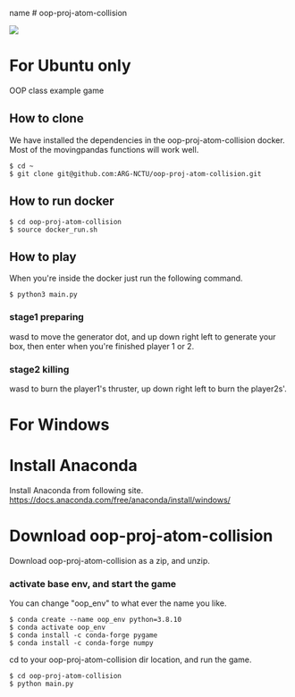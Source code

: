 name  # oop-proj-atom-collision 

<img src="./oop_project_demo.gif"/>

# For Ubuntu only
OOP class example game
## How to clone
We have installed the dependencies in the oop-proj-atom-collision docker. 
Most of the movingpandas functions will work well.
```
$ cd ~
$ git clone git@github.com:ARG-NCTU/oop-proj-atom-collision.git
```
## How to run docker
```
$ cd oop-proj-atom-collision
$ source docker_run.sh
```
## How to play
When you're inside the docker just run the following command.
```
$ python3 main.py
```
### stage1 preparing
wasd to move the generator dot, and up down right left to generate your box, then enter when you're finished player 1 or 2.
### stage2 killing
wasd to burn the player1's thruster, up down right left to burn the player2s'.

# For Windows
# Install Anaconda
Install Anaconda from following site.
https://docs.anaconda.com/free/anaconda/install/windows/
# Download oop-proj-atom-collision
Download oop-proj-atom-collision as a zip, and unzip.
### activate base env, and start the game
You can change "oop_env" to what ever the name you like.
```
$ conda create --name oop_env python=3.8.10
$ conda activate oop_env
$ conda install -c conda-forge pygame
$ conda install -c conda-forge numpy
```
cd to your oop-proj-atom-collision dir location, and run the game.
```
$ cd oop-proj-atom-collision
$ python main.py
```
